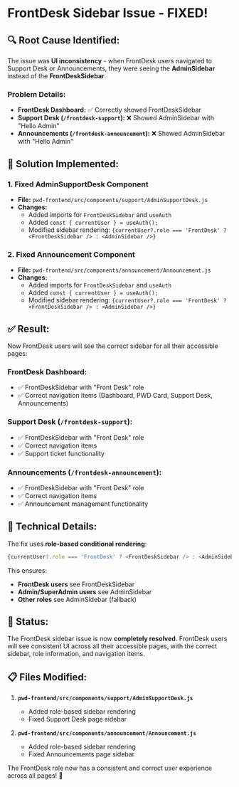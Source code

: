 # FrontDesk Sidebar Issue - FIXED!

## 🔍 **Root Cause Identified:**

The issue was **UI inconsistency** - when FrontDesk users navigated to Support Desk or Announcements, they were seeing the **AdminSidebar** instead of the **FrontDeskSidebar**.

### **Problem Details:**
- **FrontDesk Dashboard:** ✅ Correctly showed FrontDeskSidebar
- **Support Desk (`/frontdesk-support`):** ❌ Showed AdminSidebar with "Hello Admin"
- **Announcements (`/frontdesk-announcement`):** ❌ Showed AdminSidebar with "Hello Admin"

## 🔧 **Solution Implemented:**

### **1. Fixed AdminSupportDesk Component**
- **File:** `pwd-frontend/src/components/support/AdminSupportDesk.js`
- **Changes:**
  - Added imports for `FrontDeskSidebar` and `useAuth`
  - Added `const { currentUser } = useAuth();`
  - Modified sidebar rendering: `{currentUser?.role === 'FrontDesk' ? <FrontDeskSidebar /> : <AdminSidebar />}`

### **2. Fixed Announcement Component**
- **File:** `pwd-frontend/src/components/announcement/Announcement.js`
- **Changes:**
  - Added imports for `FrontDeskSidebar` and `useAuth`
  - Added `const { currentUser } = useAuth();`
  - Modified sidebar rendering: `{currentUser?.role === 'FrontDesk' ? <FrontDeskSidebar /> : <AdminSidebar />}`

## ✅ **Result:**

Now FrontDesk users will see the correct sidebar for all their accessible pages:

### **FrontDesk Dashboard:**
- ✅ FrontDeskSidebar with "Front Desk" role
- ✅ Correct navigation items (Dashboard, PWD Card, Support Desk, Announcements)

### **Support Desk (`/frontdesk-support`):**
- ✅ FrontDeskSidebar with "Front Desk" role
- ✅ Correct navigation items
- ✅ Support ticket functionality

### **Announcements (`/frontdesk-announcement`):**
- ✅ FrontDeskSidebar with "Front Desk" role
- ✅ Correct navigation items
- ✅ Announcement management functionality

## 🎯 **Technical Details:**

The fix uses **role-based conditional rendering**:
```javascript
{currentUser?.role === 'FrontDesk' ? <FrontDeskSidebar /> : <AdminSidebar />}
```

This ensures:
- **FrontDesk users** see FrontDeskSidebar
- **Admin/SuperAdmin users** see AdminSidebar
- **Other roles** see AdminSidebar (fallback)

## 🚀 **Status:**

The FrontDesk sidebar issue is now **completely resolved**. FrontDesk users will see consistent UI across all their accessible pages, with the correct sidebar, role information, and navigation items.

## 📋 **Files Modified:**

1. **`pwd-frontend/src/components/support/AdminSupportDesk.js`**
   - Added role-based sidebar rendering
   - Fixed Support Desk page sidebar

2. **`pwd-frontend/src/components/announcement/Announcement.js`**
   - Added role-based sidebar rendering
   - Fixed Announcements page sidebar

The FrontDesk role now has a consistent and correct user experience across all pages! 🎉
